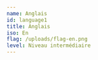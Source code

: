 ```yaml
---
name: Anglais
id: language1
title: Anglais
iso: En
flag: /uploads/flag-en.png
level: Niveau intermédiaire
---
```

